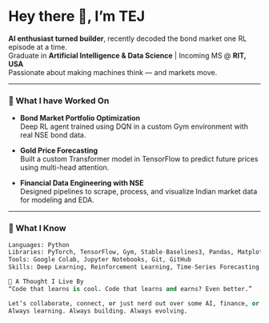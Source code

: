 # Hey there 👋, I’m TEJ

**AI enthusiast turned builder**, recently decoded the bond market one RL episode at a time.  
Graduate in **Artificial Intelligence & Data Science** | Incoming MS @ **RIT, USA**  
Passionate about making machines think — and markets move.

---

### 🚀 What I have Worked On

- **Bond Market Portfolio Optimization**  
  Deep RL agent trained using DQN in a custom Gym environment with real NSE bond data.

- **Gold Price Forecasting**  
  Built a custom Transformer model in TensorFlow to predict future prices using multi-head attention.

- **Financial Data Engineering with NSE**  
  Designed pipelines to scrape, process, and visualize Indian market data for modeling and EDA.

---

### 🧠 What I Know

```python
Languages: Python  
Libraries: PyTorch, TensorFlow, Gym, Stable-Baselines3, Pandas, Matplotlib, Scikit-learn  
Tools: Google Colab, Jupyter Notebooks, Git, GitHub  
Skills: Deep Learning, Reinforcement Learning, Time-Series Forecasting, Financial AI

💬 A Thought I Live By
“Code that learns is cool. Code that learns and earns? Even better.”

Let’s collaborate, connect, or just nerd out over some AI, finance, or futuristic tech.
Always learning. Always building. Always evolving.







